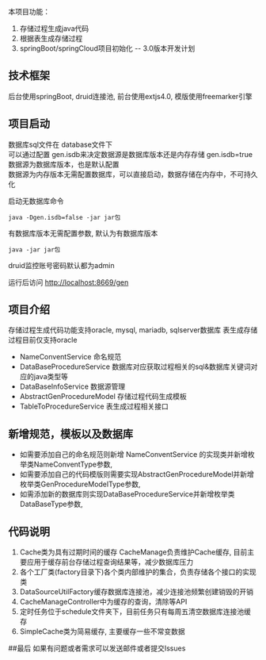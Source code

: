 本项目功能：
1. 存储过程生成java代码
2. 根据表生成存储过程
3. springBoot/springCloud项目初始化  -- 3.0版本开发计划

## 技术框架

后台使用springBoot, druid连接池, 前台使用extjs4.0, 模版使用freemarker引擎

## 项目启动
数据库sql文件在 database文件下  
可以通过配置 gen.isdb来决定数据源是数据库版本还是内存存储
gen.isdb=true数据源为数据库版本，也是默认配置  
数据源为内存版本无需配置数据库，可以直接启动，数据存储在内存中，不可持久化

启动无数据库命令
```shell script
java -Dgen.isdb=false -jar jar包
```

有数据库版本无需配置参数, 默认为有数据库版本
```shell script
java -jar jar包
```

druid监控账号密码默认都为admin

运行后访问 [http://localhost:8669/gen](http://localhost:8669/gen)

## 项目介绍

存储过程生成代码功能支持oracle, mysql, mariadb, sqlserver数据库
表生成存储过程目前仅支持oracle

* NameConventService 命名规范
* DataBaseProcedureService 数据库对应获取过程相关的sql&数据库关键词对应的java类型等
* DataBaseInfoService 数据源管理
* AbstractGenProcedureModel 存储过程代码生成模板
* TableToProcedureService 表生成过程相关接口

## 新增规范，模板以及数据库
* 如需要添加自己的命名规范则新增 NameConventService 的实现类并新增枚举类NameConventType参数,
* 如需要添加自己的代码模版则需要实现AbstractGenProcedureModel并新增枚举类GenProcedureModelType参数,
* 如需添加新的数据库则实现DataBaseProcedureService并新增枚举类DataBaseType参数,

## 代码说明
1. Cache类为具有过期时间的缓存 CacheManage负责维护Cache缓存, 目前主要应用于缓存前台存储过程查询结果等，减少数据库压力
2. 各个工厂类(factory目录下)各个类内部维护的集合，负责存储各个接口的实现类
3. DataSourceUtilFactory缓存数据库连接池，减少连接池频繁创建销毁的开销
4. CacheManageController中为缓存的查询，清除等API
5. 定时任务位于schedule文件夹下，目前任务只有每周五清空数据库连接池缓存
6. SimpleCache类为简易缓存, 主要缓存一些不常变数据

##最后
如果有问题或者需求可以发送邮件或者提交Issues